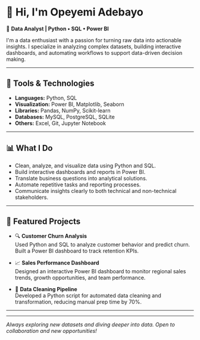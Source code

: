 # 👋 Hi, I'm Opeyemi Adebayo

🎯 **Data Analyst | Python • SQL • Power BI**

I'm a data enthusiast with a passion for turning raw data into actionable insights. I specialize in analyzing complex datasets, building interactive dashboards, and automating workflows to support data-driven decision making.

---

## 🔧 Tools & Technologies
- **Languages:** Python, SQL
- **Visualization:** Power BI, Matplotlib, Seaborn
- **Libraries:** Pandas, NumPy, Scikit-learn
- **Databases:** MySQL, PostgreSQL, SQLite
- **Others:** Excel, Git, Jupyter Notebook

---

## 📊 What I Do
- Clean, analyze, and visualize data using Python and SQL.
- Build interactive dashboards and reports in Power BI.
- Translate business questions into analytical solutions.
- Automate repetitive tasks and reporting processes.
- Communicate insights clearly to both technical and non-technical stakeholders.

---

## 📂 Featured Projects
- 🔍 **Customer Churn Analysis**  
  Used Python and SQL to analyze customer behavior and predict churn. Built a Power BI dashboard to track retention KPIs.

- 📈 **Sales Performance Dashboard**  
  Designed an interactive Power BI dashboard to monitor regional sales trends, growth opportunities, and team performance.

- 🧹 **Data Cleaning Pipeline**  
  Developed a Python script for automated data cleaning and transformation, reducing manual prep time by 70%.

---
---

_Always exploring new datasets and diving deeper into data. Open to collaboration and new opportunities!_
